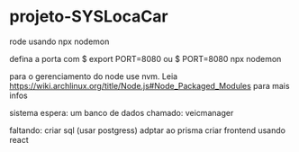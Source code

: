 # projeto-SYSLocaCar

rode usando 
    npx nodemon

defina a porta com 
    $ export PORT=8080
ou
    $ PORT=8080 npx nodemon

para o gerenciamento do node use nvm. Leia https://wiki.archlinux.org/title/Node.js#Node_Packaged_Modules para mais infos



sistema espera:
    um banco de dados chamado: veicmanager

faltando:
    criar sql (usar postgress)
    adptar ao prisma
    criar frontend usando react


